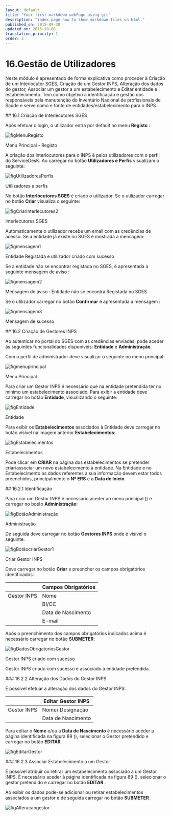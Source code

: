 ```yaml
---
layout: default
title: "Your first markdown webPage using git"
description: "index page how to show markdown files on html."
published_on: 2015-09-30
updated_on: 2015-10-06
translation_priority: 1
order: 3
---
```


<p id="GestãodeUtilizadores"></p>

# 16.Gestão de Utilizadores

Neste módulo é apresentado de forma explicativa como proceder à Criação de um Interlocutor SGES, Criação de um Gestor INPS, Alteração dos dados do gestor, Associar um gestor a um estabelecimento e Editar entidade e estabelecimento.
Tem como objetivo a identificação e gestão dos responsáveis pela manutenção do Inventário Nacional de profissionais de Saúde e serve como e fonte de entidades/estabelecimento para o INPS.

<p id="CriarInterlecutores"></p>
## 16.1 Criação de Interlecutores SGES 

Após efetuar o login, o utilizador entra por default no menu **Registo** :

![figMenuRegisto](img/pages/cap16/16_0_7.JPG)

<p class="caption" id="figMenuRegisto"> Menu Principal - Registo </p>

A criação dos interlocutores para o INPS é pelos utilizadores com o perfil do ServiceDesK. Ao carregar no botão **Utilizadores e Perfis** visualizam o seguinte: 

![figUtilizadoresPerfis](img/pages/cap16/16_0_8.JPG)

<p class="caption" id="figUtilizadoresPerfis"> Utilizadores e perfis </p>

No botão **Interlocutores SGES** é criado o utilizador. Se o utilizador carregar no botão **Criar**  visualiza o seguinte:
 
 ![figCriarInterlecutores2](img/pages/cap16/16_1_2.JPG)
 
 <p class="caption" id="figCriarInterlecutores2"> Interlecutores SGES </p>
 
 Automaticamente o utilizador recebe um email com as credências de acesso. Se a entidade já existe no SGES é mostrada a mensagem:
 
  ![figmensagem1](img/pages/cap16/16_1_4.JPG)
  
  <p class="caption" id="figmensagem1"> Entidade Registada e utilizador criado com sucesso </p>
  
  Se a entidade não se encontrar registada no SGES, é apresentada a seguinte mensagem de aviso : 
   
  ![figmensagem2](img/pages/cap16/16_1_5.JPG)
   
  <p class="caption" id="figmensagem2"> Mensagem de aviso : Entidade não se encontra Registada no SGES </p>
   
  Se o utilizador carregar no botão **Confirmar** é apresentada a mensagem :
 
  ![figmensagem3](img/pages/cap16/16_1_6.JPG) 
   
  <p class="caption" id="figmensagem3"> Mensagem de sucesso </p>
  
<p id="CriarGestor"></p>
## 16.2 Criação de Gestores INPS

Ao autenticar no portal do SGES com as credências enviadas, pode aceder às seguintes funcionalidades disponíveis: **Entidade** e **Administração**. 

Com o perfil de administrador deve visualizar o seguinte no menu principal: 

![figmenuprincipal](img/pages/cap16/16_0_1.jpg)
 
<p class="caption" id="figmenuprincipal"> Menu Principal </p>

Para criar um Gestor INPS é necessário que na entidade pretendida ter no mínimo um estabelecimento associado.  Para exibir a entidade deve carregar no botão **Entidade**, visualizando o seguinte:

![figEntidade](img/pages/cap16/16_0_9.JPG)
 
<p class="caption" id="figEntidade"> Entidade </p>

Para exibir os **Estabelecimentos** associados à Entidade deve carregar no botão visível na imagem anterior **Estabelecimentos**: 

![figEstabelecimentos](img/pages/cap16/16_0_10.JPG)
 
<p class="caption" id="figEstabelecimentos"> Estabelecimentos </p>

Pode clicar em **CRIAR** na página dos estabelecimentos se pretender criar/associar um novo estabelecimento à entidade.
Na Entidade e no Estabelecimento os dados referentes à sua informação devem estar todos preenchidos, principalmente o **Nº ERS** e a **Data de Início**. 

<p id="IdentificacaoGestor"></p>
## 16.2.1 Identificação
 
 Para criar um Gestor INPS é necessário aceder ao menu principal ([](#figmenuprincipal)) e carregar no botão **Administração**:
 
 ![figBotãoAdministração](img/pages/cap16/16_0_12.JPG)
 
<p class="caption" id="figBotãoAdministração"> Administração </p>

De seguida deve carregar no botão **Gestores INPS** onde é visível o seguinte: 

![figBotãocriarGestor1](img/pages/cap16/16_0_13.JPG)

<p class="caption" id="figBotãocriarGestor1">Criar Gestor INPS</p>

Deve carregar no botão **Criar** e preencher os campos obrigatórios identificados:

|                  |Campos Obrigatórios                  | 
|------------------|-------------------------------------|
| Gestor INPS      | Nome                                |
|                  | BI/CC                               |
|                  | Data de Nascimento                  |
|                  | E-mail                              |     

Após o preenchimento dos campos obrigatórios indicados acima é necessário carregar no botão **SUBMETER**:

![figDadosObrigatoriosGestor](img/pages/cap16/16_0_14.JPG)

<p class="caption" id="figDadosObrigatoriosGestor"> Gestor INPS criado com sucesso </p>

Gestor INPS criado com sucesso e associado à entidade pretendida.

<p id="AlterarGestor"></p>
### 16.2.2 Alteração dos Dados do Gestor INPS

É possível efetuar a alteração dos dados do Gestor INPS:

|                  |Editar Gestor INPS                   | 
|------------------|-------------------------------------|
| Gestor INPS      | Nome/ Designação                    |
|                  | Data de Nascimento                  |

Para editar o **Nome** e/ou a **Data de Nascimento** é necessário aceder a página identificada na figura 89 ([](#figEstabelecimentos)), selecionar o Gestor pretendido e carregar no botão **EDITAR**.

![figEditarGestor](img/pages/cap16/16_0_15.JPG)

<p id="AssociarGestor"></p>
### 16.2.3 Associar Estabelecimento a um Gestor 

É possível atribuir ou retirar um estabelecimento associado a um Gestor INPS. É necessário aceder à página identificada na figura 89 ([](#figEstabelecimentos)), selecionar o gestor pretendido e carregar no botão **EDITAR** .

Ao exibir os dados pode-se adicionar ou retirar estabelecimentos associados a um gestor e de seguida carregar no botão **SUBMETER** .

![figAlteracaogestor](img/pages/cap16/16_0_16.JPG)















